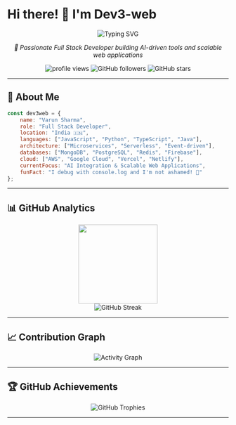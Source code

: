 # Hi there! 👋 I'm Dev3-web

<div align="center">
  <img src="https://readme-typing-svg.herokuapp.com?font=Fira+Code&pause=1000&color=00D9FF&center=true&vCenter=true&width=435&lines=Full+Stack+Developer;AI+%26+Machine+Learning+Enthusiast;Cloud+Architecture+Specialist;Open+Source+Contributor" alt="Typing SVG" />
</div>

<p align="center">
  <i>🚀 Passionate Full Stack Developer building AI-driven tools and scalable web applications</i>
</p>

<p align="center">
  <img src="https://komarev.com/ghpvc/?username=Dev-3web&label=Profile%20views&color=0e75b6&style=flat" alt="profile views" />
  <img src="https://img.shields.io/github/followers/Dev3-web?label=Followers&style=social" alt="GitHub followers" />
  <img src="https://img.shields.io/github/stars/Dev3-web?label=Stars&style=social" alt="GitHub stars" />
</p>

---

## 🚀 About Me

```javascript
const dev3web = {
    name: "Varun Sharma",
    role: "Full Stack Developer",
    location: "India 🇮🇳",
    languages: ["JavaScript", "Python", "TypeScript", "Java"],
    architecture: ["Microservices", "Serverless", "Event-driven"],
    databases: ["MongoDB", "PostgreSQL", "Redis", "Firebase"],
    cloud: ["AWS", "Google Cloud", "Vercel", "Netlify"],
    currentFocus: "AI Integration & Scalable Web Applications",
    funFact: "I debug with console.log and I'm not ashamed! 🐛"
};
```

---


## 📊 GitHub Analytics

<div align="center">
  <img height="180em" src="https://github-readme-stats.vercel.app/api?username=Dev3-web&show_icons=true&theme=tokyonight&include_all_commits=true&count_private=true"/>
</div>

<div align="center">
  <img src="https://github-readme-streak-stats.herokuapp.com/?user=Dev3-web&theme=tokyonight" alt="GitHub Streak"/>
</div>

---

## 📈 Contribution Graph

<div align="center">
  <img src="https://github-readme-activity-graph.vercel.app/graph?username=Dev3-web&theme=tokyo-night&area=true&hide_border=true" alt="Activity Graph"/>
</div>

---

## 🏆 GitHub Achievements

<div align="center">
  <img src="https://github-profile-trophy.vercel.app/?username=Dev3-web&theme=algolia&column=4&margin-w=15&margin-h=15&no-frame=true" alt="GitHub Trophies"/>
</div>

---

